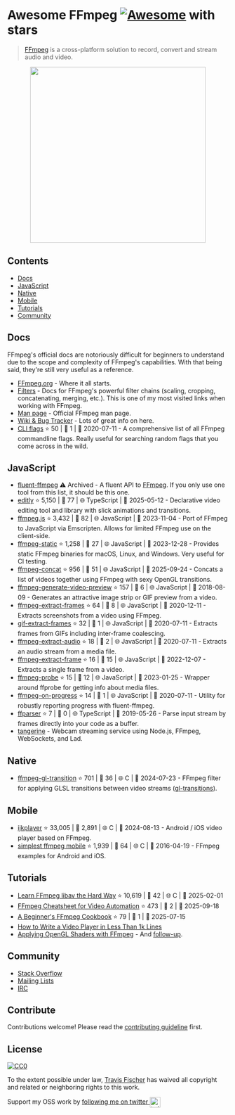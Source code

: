 # Awesome FFmpeg [![Awesome](https://awesome.re/badge.svg)](https://awesome.re) with stars

> [FFmpeg](http://ffmpeg.org) is a cross-platform solution to record, convert and stream audio and video.

<p align="center">
  <img width="400" src="https://cdn.rawgit.com/transitive-bullshit/awesome-ffmpeg/master/ffmpeg-logo.svg">
</p>

## Contents

* [Docs](#docs)
* [JavaScript](#javascript)
* [Native](#native)
* [Mobile](#mobile)
* [Tutorials](#tutorials)
* [Community](#community)

## Docs

FFmpeg's official docs are notoriously difficult for beginners to understand due to the scope and complexity of FFmpeg's capabilities. With that being said, they're still very useful as a reference.

* [FFmpeg.org](http://ffmpeg.org) - Where it all starts.
* [Filters](https://ffmpeg.org/ffmpeg-filters.html) - Docs for FFmpeg's powerful filter chains (scaling, cropping, concatenating, merging, etc.). This is one of my most visited links when working with FFmpeg.
* [Man page](https://man.cx/ffmpeg) - Official FFmpeg man page.
* [Wiki & Bug Tracker](https://trac.ffmpeg.org) - Lots of great info on here.
* [CLI flags](https://github.com/transitive-bullshit/ffmpeg-cli-flags/blob/master/readme.md) ⭐ 50 | 🐛 1 | 📅 2020-07-11 - A comprehensive list of all FFmpeg commandline flags. Really useful for searching random flags that you come across in the wild.

## JavaScript

* [fluent-ffmpeg](https://github.com/fluent-ffmpeg/node-fluent-ffmpeg) ⚠️ Archived - A fluent API to [FFmpeg](http://www.ffmpeg.org). If you only use one tool from this list, it should be this one.
* [editly](https://github.com/mifi/editly) ⭐ 5,150 | 🐛 77 | 🌐 TypeScript | 📅 2025-05-12 - Declarative video editing tool and library with slick animations and transitions.
* [ffmpeg.js](https://github.com/Kagami/ffmpeg.js) ⭐ 3,432 | 🐛 82 | 🌐 JavaScript | 📅 2023-11-04 - Port of FFmpeg to JavaScript via Emscripten. Allows for limited FFmpeg use on the client-side.
* [ffmpeg-static](https://github.com/eugeneware/ffmpeg-static) ⭐ 1,258 | 🐛 27 | 🌐 JavaScript | 📅 2023-12-28 - Provides static FFmpeg binaries for macOS, Linux, and Windows. Very useful for CI testing.
* [ffmpeg-concat](https://github.com/transitive-bullshit/ffmpeg-concat) ⭐ 956 | 🐛 51 | 🌐 JavaScript | 📅 2025-09-24 - Concats a list of videos together using FFmpeg with sexy OpenGL transitions.
* [ffmpeg-generate-video-preview](https://github.com/transitive-bullshit/ffmpeg-generate-video-preview) ⭐ 157 | 🐛 6 | 🌐 JavaScript | 📅 2018-08-09 - Generates an attractive image strip or GIF preview from a video.
* [ffmpeg-extract-frames](https://github.com/transitive-bullshit/ffmpeg-extract-frames) ⭐ 64 | 🐛 8 | 🌐 JavaScript | 📅 2020-12-11 - Extracts screenshots from a video using FFmpeg.
* [gif-extract-frames](https://github.com/transitive-bullshit/gif-extract-frames) ⭐ 32 | 🐛 1 | 🌐 JavaScript | 📅 2020-07-11 - Extracts frames from GIFs including inter-frame coalescing.
* [ffmpeg-extract-audio](https://github.com/transitive-bullshit/ffmpeg-extract-audio) ⭐ 18 | 🐛 2 | 🌐 JavaScript | 📅 2020-07-11 - Extracts an audio stream from a media file.
* [ffmpeg-extract-frame](https://github.com/transitive-bullshit/ffmpeg-extract-frame) ⭐ 16 | 🐛 15 | 🌐 JavaScript | 📅 2022-12-07 - Extracts a single frame from a video.
* [ffmpeg-probe](https://github.com/transitive-bullshit/ffmpeg-probe) ⭐ 15 | 🐛 12 | 🌐 JavaScript | 📅 2023-01-25 - Wrapper around ffprobe for getting info about media files.
* [ffmpeg-on-progress](https://github.com/transitive-bullshit/ffmpeg-on-progress) ⭐ 14 | 🐛 1 | 🌐 JavaScript | 📅 2020-07-11 - Utility for robustly reporting progress with fluent-ffmpeg.
* [ffparser](https://github.com/NiKlimenko/FFParser) ⭐ 7 | 🐛 0 | 🌐 TypeScript | 📅 2019-05-26 - Parse input stream by frames directly into your code as a buffer.
* [tangerine](https://github.com/niftylettuce/tangerine) - Webcam streaming service using Node.js, FFmpeg, WebSockets, and Lad.

## Native

* [ffmpeg-gl-transition](https://github.com/transitive-bullshit/ffmpeg-gl-transition) ⭐ 701 | 🐛 36 | 🌐 C | 📅 2024-07-23 - FFmpeg filter for applying GLSL transitions between video streams ([gl-transitions](https://gl-transitions.com/)).

## Mobile

* [ijkplayer](https://github.com/Bilibili/ijkplayer) ⭐ 33,005 | 🐛 2,891 | 🌐 C | 📅 2024-08-13 - Android / iOS video player based on FFmpeg.
* [simplest ffmpeg mobile](https://github.com/leixiaohua1020/simplest_ffmpeg_mobile) ⭐ 1,939 | 🐛 64 | 🌐 C | 📅 2016-04-19 - FFmpeg examples for Android and iOS.

## Tutorials

* [Learn FFmpeg libav the Hard Way](https://github.com/leandromoreira/ffmpeg-libav-tutorial) ⭐ 10,619 | 🐛 42 | 🌐 C | 📅 2025-02-01
* [FFmpeg Cheatsheet for Video Automation](https://github.com/rendi-api/ffmpeg-cheatsheet) ⭐ 473 | 🐛 2 | 📅 2025-09-18
* [A Beginner's FFmpeg Cookbook](https://github.com/talwrii/ffmpeg-cookbook) ⭐ 79 | 🐛 1 | 📅 2025-07-15
* [How to Write a Video Player in Less Than 1k Lines](http://dranger.com/ffmpeg)
* [Applying OpenGL Shaders with FFmpeg](https://nervous.io/ffmpeg/opengl/2017/01/31/ffmpeg-opengl) - And [follow-up](https://nervous.io/ffmpeg/opengl/2017/05/15/ffmpeg-pbo-yuv).

## Community

* [Stack Overflow](https://superuser.com/questions/tagged/ffmpeg)
* [Mailing Lists](https://www.ffmpeg.org/contact.html#MailingLists)
* [IRC](https://www.ffmpeg.org/contact.html#IRCChannels)

## Contribute

Contributions welcome! Please read the [contributing guideline](origin/contributing.md) first.

## License

[![CC0](http://mirrors.creativecommons.org/presskit/buttons/88x31/svg/cc-zero.svg)](http://creativecommons.org/publicdomain/zero/1.0)

To the extent possible under law, [Travis Fischer](https://github.com/transitive-bullshit) has waived all copyright and related or neighboring rights to this work.

Support my OSS work by <a href="https://twitter.com/transitive_bs">following me on twitter <img src="https://storage.googleapis.com/saasify-assets/twitter-logo.svg" alt="twitter" height="24px" align="center"></a>
